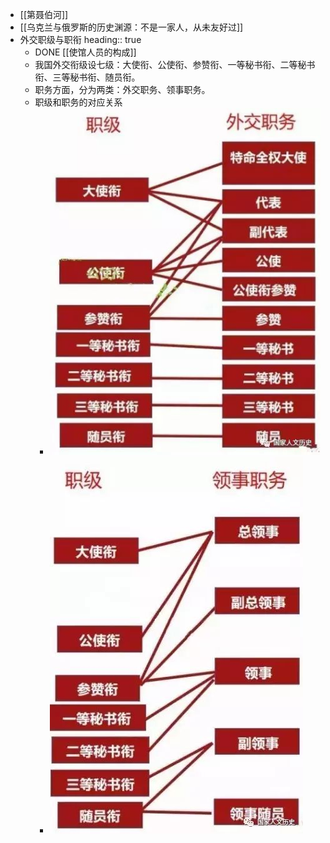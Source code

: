 - [[第聂伯河]]
- [[乌克兰与俄罗斯的历史渊源：不是一家人，从未友好过]]
- 外交职级与职衔
  heading:: true
	- DONE [[使馆人员的构成]]
	- 我国外交衔级设七级：大使衔、公使衔、参赞衔、一等秘书衔、二等秘书衔、三等秘书衔、随员衔。
	- 职务方面，分为两类：外交职务、领事职务。
	- 职级和职务的对应关系
		- ![image.png](../assets/image_1647170607901_0.png)
		- ![image.png](../assets/image_1647170661382_0.png)